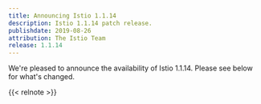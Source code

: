 ```yaml
---
title: Announcing Istio 1.1.14
description: Istio 1.1.14 patch release.
publishdate: 2019-08-26
attribution: The Istio Team
release: 1.1.14
---
```


We're pleased to announce the availability of Istio 1.1.14. Please see below for what's changed.

{{< relnote >}}
